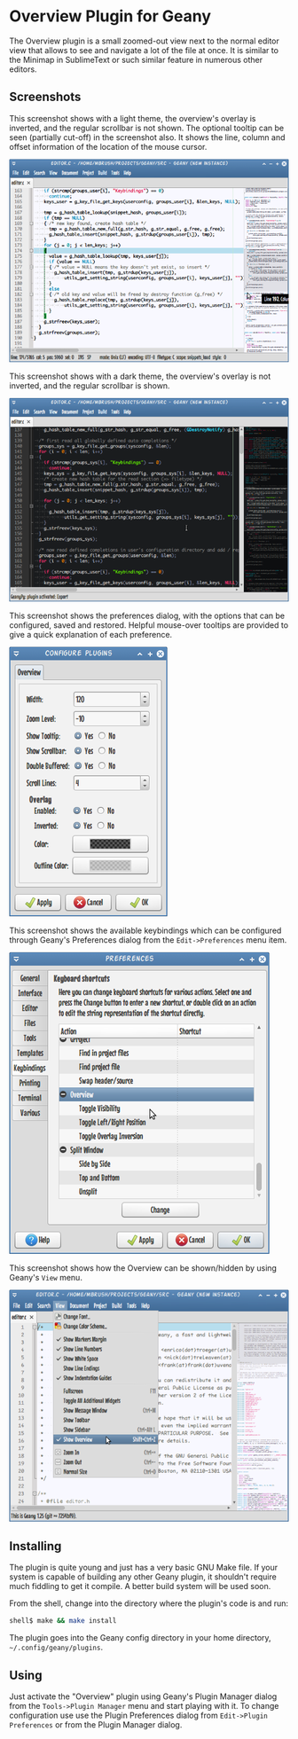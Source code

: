 Overview Plugin for Geany
=========================

The Overview plugin is a small zoomed-out view next to the normal editor view
that allows to see and navigate a lot of the file at once. It is similar to
the Minimap in SublimeText or such similar feature in numerous other editors.

Screenshots
-----------

This screenshot shows with a light theme, the overview's overlay is inverted,
and the regular scrollbar is not shown. The optional tooltip can be seen
(partially cut-off) in the screenshot also. It shows the line, column and
offset information of the location of the mouse cursor.

![Overview plugin screenshot with light theme](screenshots/screenshot-light.png?raw=true)

This screenshot shows with a dark theme, the overview's overlay is not
inverted, and the regular scrollbar is shown.

![Overview plugin screenshot with dark theme](screenshots/screenshot-dark.png?raw=true)

This screenshot shows the preferences dialog, with the options that can be
configured, saved and restored. Helpful mouse-over tooltips are provided to
give a quick explanation of each preference.

![Overview plugin's preferences GUI](screenshots/screenshot-prefs.png?raw=true)

This screenshot shows the available keybindings which can be configured
through Geany's Preferences dialog from the `Edit->Preferences` menu item.

![Keybindings preferences](screenshots/screenshot-keybindings.png?raw=true)

This screenshot shows how the Overview can be shown/hidden by using Geany's
`View` menu.

![Showing and Hiding from the main menu](screenshots/screenshot-view-menu.png?raw=true)

Installing
----------

The plugin is quite young and just has a very basic GNU Make file. If your
system is capable of building any other Geany plugin, it shouldn't require
much fiddling to get it compile. A better build system will be used soon.

From the shell, change into the directory where the plugin's code is and run:

```bash
shell$ make && make install
```

The plugin goes into the Geany config directory in your home directory,
`~/.config/geany/plugins`.

Using
-----

Just activate the "Overview" plugin using Geany's Plugin Manager dialog from
the `Tools->Plugin Manager` menu and start playing with it. To change
configuration use use the Plugin Preferences dialog from `Edit->Plugin
Preferences` or from the Plugin Manager dialog.

